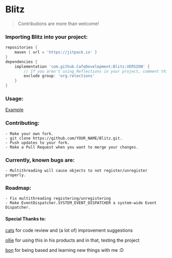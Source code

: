 # Blitz

> Contributions are more than welcome! 

### Importing Blitz into your project:
```gradle
repositories {
    maven { url = 'https://jitpack.io' }
}
dependencies { 
    implementation 'com.github.CafeDevelopment:Blitz:VERSION' {
        // If you aren't using Reflections in your project, comment this out:
        exclude group: 'org.relections'
    }
}
```

### Usage:
[Example](https://github.com/cafedevelopment/blitz/blob/master/src/main/java/club/cafedevelopment/blitz/example/ExampleUsage.java)

### Contributing:
    - Make your own fork.
    - git clone https://github.com/YOUR_NAME/Blitz.git.
    - Push updates to your fork.
    - Make a Pull Request when you want to merge your changes.
    
### Currently, known bugs are:
    - Multithreading will cause objects to not register/unregister properly.
    
### Roadmap:
    - Fix multithreading registering/unregistering
    - Make EventDispatcher.SYSTEM_EVENT_DISPATCHER a system-wide Event Dispatcher.
    
#### Special Thanks to:
[cats](https://github.com/vialdevelopment) for code review and (a lot of) improvement suggestions

[ollie](https://github.com/olliem5) for using this in his products and in that, testing the project

[bon](https://github.com/bon55) for being based and learning new things with me :D